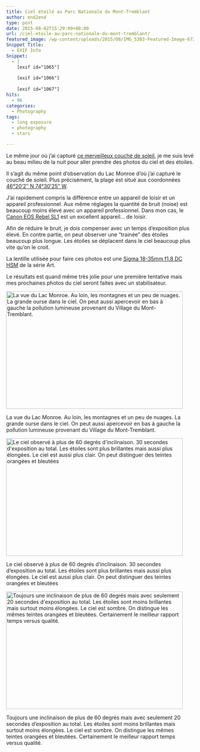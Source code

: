```yaml
---
title: Ciel étoilé au Parc Nationale du Mont-Tremblant
author: end2end
type: post
date: 2015-08-02T15:29:09+00:00
url: /ciel-etoile-au-parc-nationale-du-mont-tremblant/
featured_image: /wp-content/uploads/2015/08/IMG_5303-Featured-Image-672x378.jpg
Snippet Title:
  - EXIF Info
Snippet:
  - |
    [exif id="1065"]
    
    [exif id="1066"]
    
    [exif id="1067"]
hits:
  - 96
categories:
  - Photography
tags:
  - long exposure
  - photography
  - stars

---
```

Le même jour où j&#8217;ai capturé [ce merveilleux couché de soleil][1], je me suis levé au beau milieu de la nuit pour aller prendre des photos du ciel et des étoiles.<!--more-->

Il s&#8217;agit du même point d&#8217;observation du Lac Monroe d&#8217;où j&#8217;ai capturé le couché de soleil. Plus précisément, la plage est situé aux coordonnées [46°20&#8217;2&#8243; N 74°30&#8217;25&#8221; W][2].

J&#8217;ai rapidement compris la différence entre un appareil de loisir et un appareil professionnel. Aux même réglages la quantité de bruit (noise) est beaucoup moins élevé avec un appareil professionnel. Dans mon cas, le [Canon EOS Rebel SL1][3] est un excellent appareil&#8230; de loisir.

Afin de réduire le bruit, je dois compenser avec un temps d&#8217;exposition plus élevé. En contre partie, on peut observer une &#8220;trainée&#8221; des étoiles beaucoup plus longue. Les étoiles se déplacent dans le ciel beaucoup plus vite qu&#8217;on le croit.

La lentille utilisée pour faire ces photos est une [Sigma 18-35mm f1.8 DC HSM][4] de la série Art.

Le résultats est quand même très jolie pour une première tentative mais mes prochaines photos du ciel seront faites avec un stabilisateur.

<div id="attachment_1065" style="width: 484px" class="wp-caption alignnone">
  <a href="http://www.end2endzone.com/wp-content/uploads/2015/08/IMG_5300_e2ez.jpg"><img aria-describedby="caption-attachment-1065" loading="lazy" class="size-large wp-image-1065" src="http://www.end2endzone.com/wp-content/uploads/2015/08/IMG_5300_e2ez-1024x683.jpg" alt="La vue du Lac Monroe. Au loin, les montagnes et un peu de nuages. La grande ourse dans le ciel. On peut aussi apercevoir en bas à gauche la pollution lumineuse provenant du Village du Mont-Tremblant." width="474" height="316" srcset="http://www.end2endzone.com/wp-content/uploads/2015/08/IMG_5300_e2ez-1024x683.jpg 1024w, http://www.end2endzone.com/wp-content/uploads/2015/08/IMG_5300_e2ez-150x100.jpg 150w, http://www.end2endzone.com/wp-content/uploads/2015/08/IMG_5300_e2ez-300x200.jpg 300w, http://www.end2endzone.com/wp-content/uploads/2015/08/IMG_5300_e2ez-1620x1080.jpg 1620w, http://www.end2endzone.com/wp-content/uploads/2015/08/IMG_5300_e2ez-672x448.jpg 672w" sizes="(max-width: 474px) 100vw, 474px" /></a>
  
  <p id="caption-attachment-1065" class="wp-caption-text">
    La vue du Lac Monroe. Au loin, les montagnes et un peu de nuages. La grande ourse dans le ciel. On peut aussi apercevoir en bas à gauche la pollution lumineuse provenant du Village du Mont-Tremblant.
  </p>
</div>

<div id="attachment_1066" style="width: 484px" class="wp-caption alignnone">
  <a href="http://www.end2endzone.com/wp-content/uploads/2015/08/IMG_5303_e2ez.jpg"><img aria-describedby="caption-attachment-1066" loading="lazy" class="size-large wp-image-1066" src="http://www.end2endzone.com/wp-content/uploads/2015/08/IMG_5303_e2ez-1024x683.jpg" alt="Le ciel observé à plus de 60 degrés d'inclinaison. 30 secondes d'exposition au total. Les étoiles sont plus brillantes mais aussi plus élongées. Le ciel est aussi plus clair. On peut distinguer des teintes orangées et bleutées" width="474" height="316" srcset="http://www.end2endzone.com/wp-content/uploads/2015/08/IMG_5303_e2ez-1024x683.jpg 1024w, http://www.end2endzone.com/wp-content/uploads/2015/08/IMG_5303_e2ez-150x100.jpg 150w, http://www.end2endzone.com/wp-content/uploads/2015/08/IMG_5303_e2ez-300x200.jpg 300w, http://www.end2endzone.com/wp-content/uploads/2015/08/IMG_5303_e2ez-1620x1080.jpg 1620w, http://www.end2endzone.com/wp-content/uploads/2015/08/IMG_5303_e2ez-672x448.jpg 672w" sizes="(max-width: 474px) 100vw, 474px" /></a>
  
  <p id="caption-attachment-1066" class="wp-caption-text">
    Le ciel observé à plus de 60 degrés d&#8217;inclinaison. 30 secondes d&#8217;exposition au total. Les étoiles sont plus brillantes mais aussi plus élongées. Le ciel est aussi plus clair. On peut distinguer des teintes orangées et bleutées
  </p>
</div>

<div id="attachment_1067" style="width: 484px" class="wp-caption alignnone">
  <a href="http://www.end2endzone.com/wp-content/uploads/2015/08/IMG_5304_e2ez.jpg"><img aria-describedby="caption-attachment-1067" loading="lazy" class="size-large wp-image-1067" src="http://www.end2endzone.com/wp-content/uploads/2015/08/IMG_5304_e2ez-1024x683.jpg" alt="Toujours une inclinaison de plus de 60 degrés mais avec seulement 20 secondes d'exposition au total. Les étoiles sont moins brillantes mais surtout moins élongées. Le ciel est sombre. On distingue les mêmes teintes orangées et bleutées. Certainement le meilleur rapport temps versus qualité." width="474" height="316" srcset="http://www.end2endzone.com/wp-content/uploads/2015/08/IMG_5304_e2ez-1024x683.jpg 1024w, http://www.end2endzone.com/wp-content/uploads/2015/08/IMG_5304_e2ez-150x100.jpg 150w, http://www.end2endzone.com/wp-content/uploads/2015/08/IMG_5304_e2ez-300x200.jpg 300w, http://www.end2endzone.com/wp-content/uploads/2015/08/IMG_5304_e2ez-1620x1080.jpg 1620w, http://www.end2endzone.com/wp-content/uploads/2015/08/IMG_5304_e2ez-672x448.jpg 672w" sizes="(max-width: 474px) 100vw, 474px" /></a>
  
  <p id="caption-attachment-1067" class="wp-caption-text">
    Toujours une inclinaison de plus de 60 degrés mais avec seulement 20 secondes d&#8217;exposition au total. Les étoiles sont moins brillantes mais surtout moins élongées. Le ciel est sombre. On distingue les mêmes teintes orangées et bleutées. Certainement le meilleur rapport temps versus qualité.
  </p>
</div>

 [1]: /couche-de-soleil-au-parc-nationale-du-mont-tremblant
 [2]: https://www.google.ca/maps/place/46°20'01.5"N+74°30'24.7"W/@46.333754,-74.506858,812m/
 [3]: https://www.google.ca/?#q=canon+eos+rebel+sl1
 [4]: https://www.google.ca/?#q=sigma+18-35mm+f1.8+DC+HSM+Art